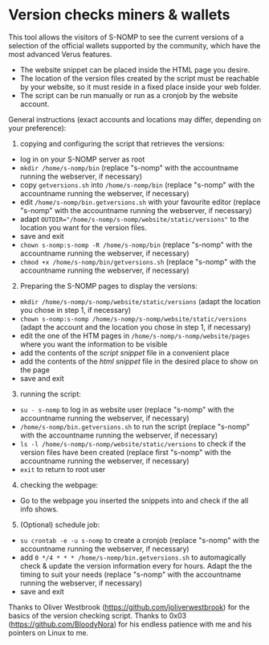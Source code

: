 # Version checks miners & wallets

This tool allows the visitors of S-NOMP to see the current versions of a selection of the official wallets supported by the community, which have the most advanced Verus features.

- The website snippet can be placed inside the HTML page you desire.
- The location of the version files created by the script must be reachable by your website, so it must reside in a fixed place inside your web folder.
- The script can be run manually or run as a cronjob by the website account.

General instructions (exact accounts and locations may differ, depending on your preference):

1) copying and configuring the script that retrieves the versions:
- log in on your S-NOMP server as root
- `mkdir /home/s-nomp/bin` (replace "s-nomp" with the accountname running the webserver, if necessary)
- copy `getversions.sh` into `/home/s-nomp/bin`  (replace "s-nomp" with the accountname running the webserver, if necessary)
- edit `/home/s-nomp/bin.getversions.sh` with your favourite editor  (replace "s-nomp" with the accountname running the webserver, if necessary)
- adapt `OUTDIR="/home/s-nomp/s-nomp/website/static/versions"` to the location you want for the version files.
- save and exit
- `chown s-nomp:s-nomp -R /home/s-nomp/bin` (replace "s-nomp" with the accountname running the webserver, if necessary)
- `chmod +x /home/s-nomp/bin/getversions.sh` (replace "s-nomp" with the accountname running the webserver, if necessary)

2) Preparing the S-NOMP pages to display the versions:
- `mkdir /home/s-nomp/s-nomp/website/static/versions` (adapt the location you chose in step 1, if necessary)
- `chown s-nomp:s-nomp /home/s-nomp/s-nomp/website/static/versions` (adapt the account and the location you chose in step 1, if necessary)
- edit the one of the HTM pages in `/home/s-nomp/s-nomp/website/pages` where you want the information to be visible
- add the contents of the *script snippet* file in a convenient place
- add the contents of the *html snippet* file in the desired place to show on the page
- save and exit

3) running the script:
- `su - s-nomp` to log in as website user (replace "s-nomp" with the accountname running the webserver, if necessary)
- `/home/s-nomp/bin.getversions.sh` to run the script (replace "s-nomp" with the accountname running the webserver, if necessary)
- `ls -l /home/s-nomp/s-nomp/website/static/versions` to check if the version files have been created (replace first "s-nomp" with the accountname running the webserver, if necessary)
- `exit` to return to root user

4) checking the webpage:
- Go to the webpage you inserted the snippets into and check if the all info shows.

5) (Optional) schedule job:
- `su crontab -e -u s-nomp` to create a cronjob (replace "s-nomp" with the accountname running the webserver, if necessary)
- add `0 */4 * * * /home/s-nomp/bin.getversions.sh` to automagically check & update the version information every for hours. Adapt the the timing to suit your needs (replace "s-nomp" with the accountname running the webserver, if necessary)
- save and exit


Thanks to Oliver Westbrook (https://github.com/joliverwestbrook) for the basics of the version checking script.
Thanks to 0x03 (https://github.com/BloodyNora) for his endless patience with me and his pointers on Linux to me.
